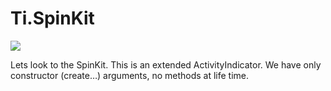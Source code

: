 Ti.SpinKit
==========

![](https://raw.githubusercontent.com/ybq/AndroidSpinKit/master/art/screen.gif)

Lets look to the SpinKit. This is an extended ActivityIndicator. We have only constructor (create…) arguments, no methods at life time.  
